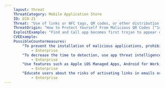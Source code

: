 ```yaml
---
    layout: threat
    ThreatCategory: Mobile Application Store
    ID: ECO-21
    Threat: "Use of links or NFC tags, QR codes, or other distribution channels (e.g., sms, email) to point to malicious apps"
    ThreatOrigin: "How to Protect Yourself From Malicious QR Codes [^149]"
    ExploitExample: "Find and Call app becomes first trojan to appear on iOS App Store [^154]"
    CVEExample:
    PossibleCountermeasures:
        "To prevent the installation of malicious applications, prohibit sideloading of apps and the use of unauthorized app stores":
            - Enterprise
        "To decrease the time to detection, use app threat intelligence data to identify malicious applications installed on devices.":
            - Enterprise
        "Use features such as Apple iOS Managed Apps, Android for Work, or Samsung KNOX Workspace that provide additional separation between personal apps and enterprise apps to mitigate the impact of malicious behaviors.":
            - Enterprise
        "Educate users about the risks of activating links in emails or SMS messages, and instead encourage users to identify the app where hosted by an official app store.":
            - Enterprise
---
```

